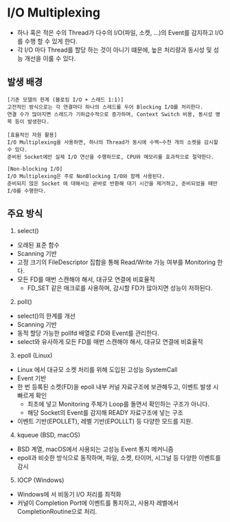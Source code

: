# I/O Multiplexing
- 하나 혹은 적은 수의 Thread가 다수의 I/O(파일, 소켓, ...)의 Event를 감지하고 I/O를 수행 할 수 있게 한다.
- 각 I/O 마다 Thread를 할당 하는 것이 아니기 떄문에, 높은 처리량과 동시성 및 성능 개선을 이룰 수 있다.

## 발생 배경
```text
[기존 모델의 한계 (블로킹 I/O + 스레드 1:1)]
고전적인 방식으로는 각 연결마다 하나의 스레드를 두어 Blocking I/O를 처리한다.
연결 수가 많아지면 스레드가 기하급수적으로 증가하며, Context Switch 비용, 동시성 병목 등이 발생한다.

[효율적인 자원 활용]
I/O Multiplexing을 사용하면, 하나의 Thread가 동시에 수백~수천 개의 소켓을 감시할 수 있다.
준비된 Socket에만 실제 I/O 연산을 수행하므로, CPU와 메모리를 효과적으로 절약한다.

[Non-blocking I/O]
I/O Multiplexing은 주로 NonBlocking I/O와 함께 사용된다.
준비되지 않은 Socket 에 대해서는 곧바로 반환해 대기 시간을 제거하고, 준비되었을 때만 I/O를 수행한다.
```


## 주요 방식
1. select()
- 오래된 표준 함수 
- Scanning 기반
- 고정 크기의 FileDescriptor 집합을 통해 Read/Write 가능 여부를 Monitoring 한다.
- 모든 FD를 매번 스캔해야 해서, 대규모 연결에 비효율적
  - FD_SET 같은 매크로를 사용하며, 감시할 FD가 많아지면 성능이 저하된다.


2. poll()
- select()의 한계를 개선 
- Scanning 기반
- 동적 할당 가능한 pollfd 배열로 FD와 Event를 관리한다.
- select와 유사하게 모든 FD를 매번 스캔해야 해서, 대규모 연결에 비효율적

3. epoll (Linux)
- Linux 에서 대규모 소켓 처리를 위해 도입된 고성능 SystemCall
- Event 기반
- 한 번 등록된 소켓(FD)을 epoll 내부 커널 자료구조에 보관해두고, 이벤트 발생 시 빠르게 확인
  - 최초에 넣고 Monitoring 주체가 Loop를 돌면서 확인하는 구조가 아니다.
  - 해당 Socket의 Event를 감지해 READY 자료구조에 넣는 구조
- 이벤트 기반(EPOLLET), 레벨 기반(EPOLLLT) 등 다양한 모드를 지원.

4. kqueue (BSD, macOS)
- BSD 계열, macOS에서 사용되는 고성능 Event 통지 메커니즘
- epoll과 비슷한 방식으로 동작하며, 파일, 소켓, 타이머, 시그널 등 다양한 이벤트를 감시

5. IOCP (Windows)
- Windows에 서 비동기 I/O 처리를 최적화
- 커널이 Completion Port에 이벤트를 통지하고, 사용자 레벨에서 CompletionRoutine으로 처리.
